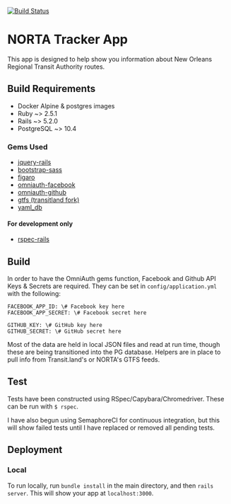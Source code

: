 [![Build Status](https://semaphoreci.com/api/v1/janikgar/norta_transit_map/branches/cached_stops/badge.svg)](https://semaphoreci.com/janikgar/norta_transit_map)

# NORTA Tracker App

This app is designed to help show you information about New Orleans Regional Transit Authority routes.

## Build Requirements
- Docker Alpine & postgres images
- Ruby ~> 2.5.1
- Rails ~> 5.2.0
- PostgreSQL ~> 10.4
### Gems Used
- [jquery-rails](https://github.com/rails/jquery-rails)
- [bootstrap-sass](https://github.com/twbs/bootstrap-sass)
- [figaro](https://github.com/laserlemon/figaro)
- [omniauth-facebook](https://github.com/omniauth/omniauth)
- [omniauth-github](https://github.com/omniauth/omniauth)
- [gtfs (transitland fork)](https://github.com/transitland/gtfs.git)
- [yaml_db](https://github.com/adamwiggins/yaml_db)
#### For development only
- [rspec-rails](https://github.com/rspec/rspec-rails)

## Build
In order to have the OmniAuth gems function, Facebook and Github API Keys & Secrets are required. They can be set in `config/application.yml` with the following:
```
FACEBOOK_APP_ID: \# Facebook key here
FACEBOOK_APP_SECRET: \# Facebook secret here

GITHUB_KEY: \# GitHub key here
GITHUB_SECRET: \# GitHub secret here
```
Most of the data are held in local JSON files and read at run time, though these are being transitioned into the PG database. Helpers are in place to pull info from Transit.land's or NORTA's GTFS feeds.

## Test
Tests have been constructed using RSpec/Capybara/Chromedriver. These can be run with `$ rspec`.

I have also begun using SemaphoreCI for continuous integration, but this will show failed tests until I have replaced or removed all pending tests.

## Deployment
### Local
To run locally, run `bundle install` in the main directory, and then `rails server`. This will show your app at `localhost:3000`.
